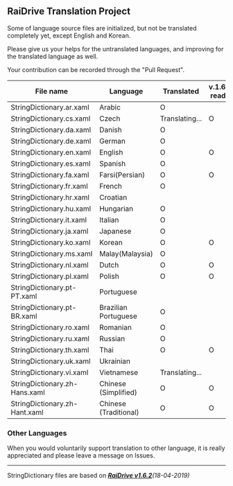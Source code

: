## RaiDrive Translation Project

Some of language source files are initialized, but not be translated completely yet, except English and Korean.

Please give us your helps for the untranslated languages, and improving for the translated language as well.

Your contribution can be recorded through the "Pull Request".

File name | Language | Translated | v.1.6.x ready|
----------|----------|------------|---------
StringDictionary.ar.xaml | Arabic | O |
StringDictionary.cs.xaml | Czech | Translating... | O 
StringDictionary.da.xaml | Danish | O |
StringDictionary.de.xaml | German | O |
StringDictionary.en.xaml | English | O | O
StringDictionary.es.xaml | Spanish | O |
StringDictionary.fa.xaml | Farsi(Persian) | O | O
StringDictionary.fr.xaml | French | O |
StringDictionary.hr.xaml | Croatian |  |  
StringDictionary.hu.xaml | Hungarian | O | 
StringDictionary.it.xaml | Italian | O |
StringDictionary.ja.xaml | Japanese | O |
StringDictionary.ko.xaml | Korean | O | O
StringDictionary.ms.xaml | Malay(Malaysia) | O
StringDictionary.nl.xaml | Dutch | O | O
StringDictionary.pl.xaml | Polish | O | O 
StringDictionary.pt-PT.xaml | Portuguese |   |
StringDictionary.pt-BR.xaml | Brazilian Portuguese | O |
StringDictionary.ro.xaml | Romanian | O |
StringDictionary.ru.xaml | Russian | O |
StringDictionary.th.xaml | Thai | O | O |
StringDictionary.uk.xaml | Ukrainian |  |
StringDictionary.vi.xaml | Vietnamese | Translating... |
StringDictionary.zh-Hans.xaml | Chinese (Simplified) | O | O 
StringDictionary.zh-Hant.xaml | Chinese (Traditional) | O | O

### Other Languages 
When you would voluntarily support translation to other language, it is really appreciated and please leave a message on Issues. 

---
StringDictionary files are based on _[**RaiDrive v1.6.2**](https://www.raidrive.com/download/)(18-04-2019)_

